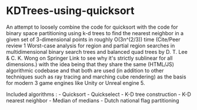 # KDTrees-using-quicksort
An attempt to loosely combine the code for quicksort with the code for binary space partitioning using k-d trees to find the nearest neighbor in a given set of 3-dimensional points in roughly O(3n^(2/3)) time (Cite/Peer review 1 Worst-case analysis for region and partial region searches in multidimensional binary search trees and balanced quad trees by D. T. Lee & C. K. Wong on Springer Link to see why it's strictly sublinear for all dimensions.) with the idea being that they share the same (HTML/JS) algorithmic codebase and that both are used (in addition to other techniques such as ray tracing and marching cube rendering) as the basis for modern 3 game engines like Unity or Unreal engine 5.

Included algorithms :
    - Quicksort
    - Quickselect
    - K-D tree construction
    - K-D nearest neighbor
    - Median of medians
    - Dutch national flag partitioning

